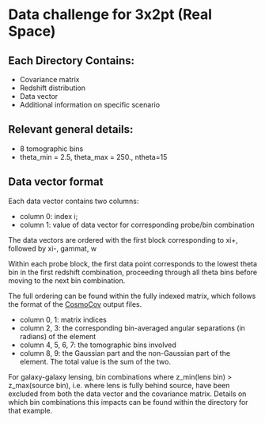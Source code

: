 # Data challenge for 3x2pt (Real Space)

## Each Directory Contains:
- Covariance matrix
- Redshift distribution
- Data vector
- Additional information on specific scenario

## Relevant general details:
  - 8 tomographic bins
  - theta_min = 2.5, theta_max = 250., ntheta=15

## Data vector format

Each data vector contains two columns:
  - column 0: index i;
  - column 1: value of data vector for corresponding probe/bin combination

The data vectors are ordered with the first block corresponding to xi+, followed by xi-, gammat, w

Within each probe block, the first data point corresponds to the lowest theta bin in the first redshift combination, proceeding through all theta bins before moving to the next bin combination.

The full ordering can be found within the fully indexed matrix, which follows the format of the [CosmoCov](https://github.com/CosmoLike/CosmoCov/tree/master) output files. 
 - column 0, 1: matrix indices
 - column 2, 3: the corresponding bin-averaged angular separations (in radians) of the element
 - column 4, 5, 6, 7: the tomographic bins involved
 - column 8, 9: the Gaussian part and the non-Gaussian part of the element. The total value is the sum of the two.

For galaxy-galaxy lensing, bin combinations where z_min(lens bin) > z_max(source bin), i.e. where lens is fully behind source, have been excluded from both the data vector and the covariance matrix. Details on which bin combinations this impacts can be found within the directory for that example.
